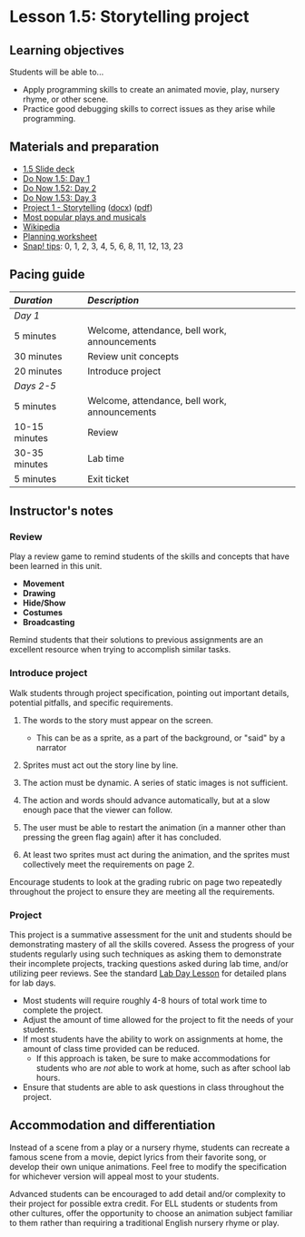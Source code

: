 # Lesson 1.5: Storytelling project

## Learning objectives

Students will be able to...

* Apply programming skills to create an animated movie, play, nursery rhyme, or other scene.
* Practice good debugging skills to correct issues as they arise while programming.

## Materials and preparation

* [1.5 Slide deck](https://github.com/TEALSK12/introduction-to-computer-science/raw/master/slidedecks/TEALS%20SNAP%201.5.pptx)
* [Do Now 1.5: Day 1](do_now_15.md)
* [Do Now 1.52: Day 2](do_now_152.md)
* [Do Now 1.53: Day 3](do_now_153.md)
* [Project 1 - Storytelling](project_1.md) ([docx](https://github.com/TEALSK12/introduction-to-computer-science/raw/master/Projects/Projects%20Word/Project%201%20Storytelling.docx)) ([pdf](https://github.com/TEALSK12/introduction-to-computer-science/raw/master/Projects/Projects%20PDF/Project%201%20Storytelling.pdf))
* [Most popular plays and musicals](http://www.npr.org/sections/ed/2015/07/30/427138970/the-most-popular-high-school-plays-and-musicals)
* [Wikipedia](https://en.wikipedia.org/wiki/List_of_nursery_rhymes)
* [Planning worksheet](https://github.com/TEALSK12/introduction-to-computer-science/raw/master/SNAP%20Program%20Design%20and%20Planning%20Worksheet.docx)
* [Snap! tips][]: 0, 1, 2, 3, 4,  5, 6, 8, 11, 12, 13, 23

## Pacing guide

| _Duration_    | _Description_                                 |
| :------------- | :--------------------------------------------- |
| _Day 1_       |                                               |
| 5 minutes     | Welcome, attendance, bell work, announcements |
| 30 minutes    | Review unit concepts                          |
| 20 minutes    | Introduce project                             |
| _Days 2-5_    |                                               |
| 5 minutes     | Welcome, attendance, bell work, announcements |
| 10-15 minutes | Review                                        |
| 30-35 minutes | Lab time                                      |
| 5 minutes     | Exit ticket                                   |

## Instructor's notes

### Review

Play a review game to remind students of the skills and concepts that have been learned in this unit.

* **Movement**
* **Drawing**
* **Hide/Show**
* **Costumes**
* **Broadcasting**

Remind students that their solutions to previous assignments are an excellent resource when trying to accomplish similar tasks.

### Introduce project

Walk students through project specification, pointing out important details, potential pitfalls, and specific requirements.

1. The words to the story must appear on the screen.
  
    * This can be as a sprite, as a part of the background, or "said" by a narrator

2. Sprites must act out the story line by line.
3. The action must be dynamic. A series of static images is not sufficient.
4. The action and words should advance automatically, but at a slow enough pace that the viewer can follow.
5. The user must be able to restart the animation (in a manner other than pressing the green flag again) after it has concluded.
6. At least two sprites must act during the animation, and the sprites must collectively meet the requirements on page 2.

Encourage students to look at the grading rubric on page two repeatedly throughout the project to ensure they are meeting all the requirements.

### Project

This project is a summative assessment for the unit and students should be demonstrating mastery of all the skills covered. Assess the progress of your students regularly using such techniques as asking them to demonstrate their incomplete projects, tracking questions asked during lab time, and/or utilizing peer reviews. See the standard [Lab Day Lesson](lab_day_lesson.md) for detailed plans for lab days.

* Most students will require roughly 4-8 hours of total work time to complete the project.
* Adjust the amount of time allowed for the project to fit the needs of your students.
* If most students have the ability to work on assignments at home, the amount of class time provided can be reduced.
  * If this approach is taken, be sure to make accommodations for students who are _not_ able to work at home, such as after school lab hours.
* Ensure that students are able to ask questions in class throughout the project.

## Accommodation and differentiation

Instead of a scene from a play or a nursery rhyme, students can recreate a famous scene from a movie, depict lyrics from their favorite song, or develop their own unique animations.  Feel free to modify the specification for whichever version will appeal most to your students.

Advanced students can be encouraged to add detail and/or complexity to their project for possible extra credit.
For ELL students or students from other cultures, offer the opportunity to choose an animation subject familiar to them rather than requiring a traditional English nursery rhyme or play.

[Snap! tips]: https://github.com/TEALSK12/introduction-to-computer-science/blob/master/Snap%20Tips.docx?raw=true